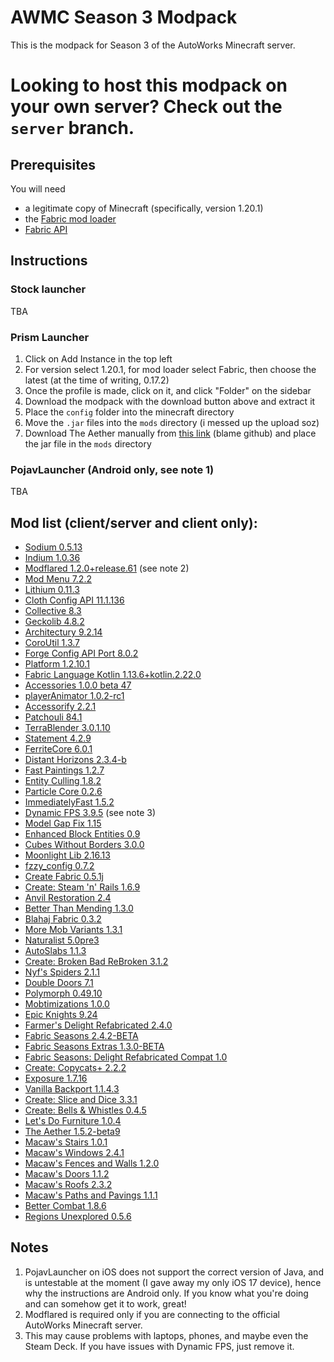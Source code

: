 # AWMC Season 3 Modpack
This is the modpack for Season 3 of the AutoWorks Minecraft server.
# Looking to host this modpack on your own server? Check out the `server` branch.
## Prerequisites
You will need
- a legitimate copy of Minecraft (specifically, version 1.20.1)
- the [Fabric mod loader](https://fabricmc.net/)
- [Fabric API](https://modrinth.com/mod/fabric-api/version/0.92.6+1.20.1)
## Instructions
### Stock launcher
TBA
### Prism Launcher
1. Click on Add Instance in the top left
2. For version select 1.20.1, for mod loader select Fabric, then choose the latest (at the time of writing, 0.17.2)
3. Once the profile is made, click on it, and click "Folder" on the sidebar
4. Download the modpack with the download button above and extract it
5. Place the `config` folder into the minecraft directory
6. Move the `.jar` files into the `mods` directory (i messed up the upload soz)
7. Download The Aether manually from [this link](https://modrinth.com/mod/aether/version/1.20.1-1.5.2-beta.9-fabric) (blame github) and place the jar file in the `mods` directory
### PojavLauncher (Android only, see note 1)
TBA
## Mod list (client/server and client only):
- [Sodium 0.5.13](https://modrinth.com/mod/sodium/version/mc1.20.1-0.5.13-fabric)
- [Indium 1.0.36](https://modrinth.com/mod/indium/version/1.0.36+mc1.20.1)
- [Modflared 1.2.0+release.61](https://modrinth.com/mod/modflared/version/1.2.0+release.61+1.20.1) (see note 2)
- [Mod Menu 7.2.2](https://modrinth.com/mod/modmenu/version/7.2.2)
- [Lithium 0.11.3](https://modrinth.com/mod/lithium/version/mc1.20.1-0.11.3-fabric)
- [Cloth Config API 11.1.136](https://modrinth.com/mod/cloth-config/version/11.1.136+fabric)
- [Collective 8.3](https://modrinth.com/mod/collective/version/1.20.1-8.3-fabric+forge+neo)
- [Geckolib 4.8.2](https://modrinth.com/mod/geckolib/version/AXhbVyuq)
- [Architectury 9.2.14](https://modrinth.com/mod/architectury-api/version/9.2.14+fabric)
- [CoroUtil 1.3.7](https://modrinth.com/mod/coroutil/version/7tRnsYkP)
- [Forge Config API Port 8.0.2](https://modrinth.com/mod/forge-config-api-port/version/v8.0.2-1.20.1-Fabric)
- [Platform 1.2.10.1](https://modrinth.com/mod/platform/version/1.20.1-1.2.10.1)
- [Fabric Language Kotlin 1.13.6+kotlin.2.22.0](https://modrinth.com/mod/fabric-language-kotlin/version/1.13.6+kotlin.2.2.20)
- [Accessories 1.0.0 beta 47](https://modrinth.com/mod/accessories/version/1.0.0-beta.47+1.20.1)
- [playerAnimator 1.0.2-rc1](https://modrinth.com/mod/playeranimator/version/1.0.2-rc1+1.20-fabric)
- [Accessorify 2.2.1](https://modrinth.com/mod/accessorify/version/2.2.1+1.20.1)
- [Patchouli 84.1](https://modrinth.com/mod/patchouli/version/1.20.1-84.1-fabric)
- [TerraBlender 3.0.1.10](https://modrinth.com/mod/terrablender/version/J1S3aA8i)
- [Statement 4.2.9](https://modrinth.com/mod/statement/version/4.2.9+1.14.4-1.20.4)
- [FerriteCore 6.0.1](https://modrinth.com/mod/ferrite-core/version/6.0.1)
- [Distant Horizons 2.3.4-b](https://modrinth.com/mod/distanthorizons/version/2.3.4-b-1.20.1)
- [Fast Paintings 1.2.7](https://modrinth.com/mod/fast-paintings/version/1.20-1.2.7)
- [Entity Culling 1.8.2](https://modrinth.com/mod/entityculling/version/3TCgPw5u)
- [Particle Core 0.2.6](https://modrinth.com/mod/particle-core/version/0.2.6+1.20.1)
- [ImmediatelyFast 1.5.2](https://modrinth.com/mod/immediatelyfast/version/1.5.2+1.20.4-fabric)
- [Dynamic FPS 3.9.5](https://modrinth.com/mod/dynamic-fps/version/D9mrJwm0) (see note 3)
- [Model Gap Fix 1.15](https://modrinth.com/mod/modelfix/version/GkLb4bRl)
- [Enhanced Block Entities 0.9](https://modrinth.com/mod/ebe/version/0.9+1.20)
- [Cubes Without Borders 3.0.0](https://modrinth.com/mod/cubes-without-borders/version/3.0.0+1.20)
- [Moonlight Lib 2.16.13](https://modrinth.com/mod/moonlight/version/1.20-2.16.13-fabric)
- [fzzy_config 0.7.2](https://modrinth.com/mod/fzzy-config/version/0.7.2+1.20.1)
- [Create Fabric 0.5.1j](https://modrinth.com/mod/create-fabric/version/0.5.1-j-build.1631+mc1.20.1)
- [Create: Steam 'n' Rails 1.6.9](https://modrinth.com/mod/create-steam-n-rails/version/1.6.9+fabric-mc1.20.1)
- [Anvil Restoration 2.4](https://modrinth.com/mod/anvil-restoration/version/1.20.1-2.4-fabric+forge+neo)
- [Better Than Mending 1.3.0](https://modrinth.com/mod/better-than-mending/version/1.3.0)
- [Blahaj Fabric 0.3.2](https://modrinth.com/mod/blahaj_fabric/version/ngQ9TZY1)
- [More Mob Variants 1.3.1](https://modrinth.com/mod/more-mob-variants/version/1.3.1)
- [Naturalist 5.0pre3](https://modrinth.com/mod/naturalist/version/5.0pre3-fabric)
- [AutoSlabs 1.1.3](https://modrinth.com/mod/autoslabs/version/1.1.3)
- [Create: Broken Bad ReBroken 3.1.2](https://modrinth.com/mod/create-broken-bad-fabric/version/3.1.2)
- [Nyf's Spiders 2.1.1](https://modrinth.com/mod/nyfs-spiders/version/cmqFoINR)
- [Double Doors 7.1](https://modrinth.com/mod/double-doors/version/1.20.1-7.1-fabric+forge+neo)
- [Polymorph 0.49.10](https://modrinth.com/mod/polymorph/version/0.49.10+1.20.1)
- [Mobtimizations 1.0.0](https://modrinth.com/mod/mobtimizations/version/Q8aBGBRu)
- [Epic Knights 9.24](https://modrinth.com/mod/epic-knights-shields-armor-and-weapons/version/9.24)
- [Farmer's Delight Refabricated 2.4.0](https://modrinth.com/mod/farmers-delight-refabricated/version/1.20.1-2.4.0)
- [Fabric Seasons 2.4.2-BETA](https://modrinth.com/mod/fabric-seasons/version/2.4.2-BETA+1.20)
- [Fabric Seasons Extras 1.3.0-BETA](https://modrinth.com/mod/fabric-seasons-extras)
- [Fabric Seasons: Delight Refabricated Compat 1.0](https://modrinth.com/mod/seasons-delight-refab-compat/version/1.20.1-1.0)
- [Create: Copycats+ 2.2.2](https://modrinth.com/mod/copycats/version/2.2.2+mc.1.20.1-fabric)
- [Exposure 1.7.16](https://modrinth.com/mod/exposure/version/fiezBPPG)
- [Vanilla Backport 1.1.4.3](https://modrinth.com/mod/vanillabackport/version/1.20.1-1.1.4.3)
- [Create: Slice and Dice 3.3.1](https://modrinth.com/mod/slice-and-dice/version/3.3.1)
- [Create: Bells & Whistles 0.4.5](https://modrinth.com/mod/bellsandwhistles/version/0.4.5-mc1.20.1-fabric)
- [Let's Do Furniture 1.0.4](https://modrinth.com/mod/lets-do-furniture/version/oG5DC7IV)
- [The Aether 1.5.2-beta9](https://modrinth.com/mod/aether/version/1.20.1-1.5.2-beta.9-fabric)
- [Macaw's Stairs 1.0.1](https://modrinth.com/mod/macaws-stairs/version/XNlrOt9m)
- [Macaw's Windows 2.4.1](https://modrinth.com/mod/macaws-windows/version/2.4.1)
- [Macaw's Fences and Walls 1.2.0](https://modrinth.com/mod/macaws-fences-and-walls/version/fkcqoGXg)
- [Macaw's Doors 1.1.2](https://modrinth.com/mod/macaws-doors/version/HU3H8NiB)
- [Macaw's Roofs 2.3.2](https://modrinth.com/mod/macaws-roofs/version/BMjP4VXn)
- [Macaw's Paths and Pavings 1.1.1](https://modrinth.com/mod/macaws-paths-and-pavings/version/hwnmaZHh)
- [Better Combat 1.8.6](https://modrinth.com/mod/better-combat/version/1.8.6+1.20.1-fabric)
- [Regions Unexplored 0.5.6](https://modrinth.com/mod/regions-unexplored/version/A-0.5.6+1.20.1)

## Notes
1. PojavLauncher on iOS does not support the correct version of Java, and is untestable at the moment (I gave away my only iOS 17 device), hence why the instructions are Android only. If you know what you're doing and can somehow get it to work, great!
2. Modflared is required only if you are connecting to the official AutoWorks Minecraft server.
3. This may cause problems with laptops, phones, and maybe even the Steam Deck. If you have issues with Dynamic FPS, just remove it.
